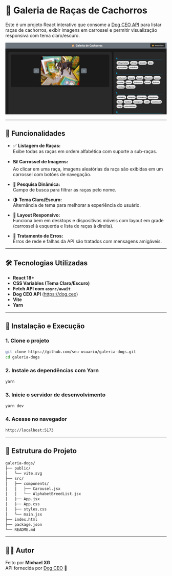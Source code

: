 # 🐶 Galeria de Raças de Cachorros

Este é um projeto React interativo que consome a [Dog CEO API](https://dog.ceo/dog-api/) para listar raças de cachorros, exibir imagens em carrossel e permitir visualização responsiva com tema claro/escuro.

![Preview](./preview.png)

---

## 🎯 Funcionalidades

- ✅ **Listagem de Raças:**  
  Exibe todas as raças em ordem alfabética com suporte a sub-raças.

- 🖼 **Carrossel de Imagens:**  
  Ao clicar em uma raça, imagens aleatórias da raça são exibidas em um carrossel com botões de navegação.

- 🔎 **Pesquisa Dinâmica:**  
  Campo de busca para filtrar as raças pelo nome.

- 🌗 **Tema Claro/Escuro:**  
  Alternância de tema para melhorar a experiência do usuário.

- 📱 **Layout Responsivo:**  
  Funciona bem em desktops e dispositivos móveis com layout em grade (carrossel à esquerda e lista de raças à direita).

- 🧠 **Tratamento de Erros:**  
  Erros de rede e falhas da API são tratados com mensagens amigáveis.

---

## 🛠 Tecnologias Utilizadas

- **React 18+**
- **CSS Variables (Tema Claro/Escuro)**
- **Fetch API com `async/await`**
- **Dog CEO API** (https://dog.ceo)
- **Vite**
- **Yarn**

---

## 🚀 Instalação e Execução

### 1. Clone o projeto

```bash
git clone https://github.com/seu-usuario/galeria-dogs.git
cd galeria-dogs
```

### 2. Instale as dependências com Yarn

```bash
yarn
```

### 3. Inicie o servidor de desenvolvimento

```bash
yarn dev
```

### 4. Acesse no navegador

```
http://localhost:5173
```

---

## 📂 Estrutura do Projeto

```
galeria-dogs/
├── public/
│   └── vite.svg
├── src/
│   ├── components/
│   │   ├── Carousel.jsx
│   │   └── AlphabetBreedList.jsx
│   ├── App.jsx
│   ├── App.css
│   ├── styles.css
│   └── main.jsx
├── index.html
├── package.json
└── README.md
```

---

## 🧑‍💻 Autor

Feito  por **Michael XG**  
API fornecida por [Dog CEO](https://dog.ceo/dog-api/) 🐾
